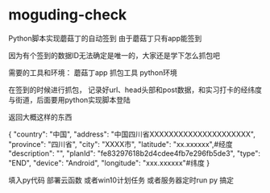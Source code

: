 # moguding-check
Python脚本实现蘑菇丁的自动签到
由于蘑菇丁只有app能签到

因为有个签到的数据ID无法确定是唯一的，大家还是学下怎么抓包吧

需要的工具和环境：
蘑菇丁app
抓包工具
python环境

在签到的时候进行抓包，
记录好url、head头部和post数据，和实习打卡的经纬度与街道，后面要用python实现脚本登陆

返回大概这样的东西

{
  "country": "中国",
  "address": "中国四川省XXXXXXXXXXXXXXXXXXXXX",
  "province": "四川省",
  "city": "XXXX市",
  "latitude": "xx.xxxxxx",#经度
  "description": "",
  "planId": "fe83297618b2d4cdee4fb7e296fb5de3",
  "type": "END",
  "device": "Android",
  "longitude": "xxx.xxxxxx"#纬度
}

填入py代码   部署云函数 或者win10计划任务   或者服务器定时run py  搞定

